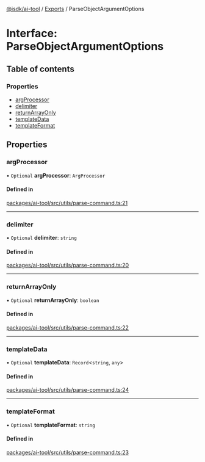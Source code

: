[@isdk/ai-tool](../README.md) / [Exports](../modules.md) / ParseObjectArgumentOptions

# Interface: ParseObjectArgumentOptions

## Table of contents

### Properties

- [argProcessor](ParseObjectArgumentOptions.md#argprocessor)
- [delimiter](ParseObjectArgumentOptions.md#delimiter)
- [returnArrayOnly](ParseObjectArgumentOptions.md#returnarrayonly)
- [templateData](ParseObjectArgumentOptions.md#templatedata)
- [templateFormat](ParseObjectArgumentOptions.md#templateformat)

## Properties

### argProcessor

• `Optional` **argProcessor**: `ArgProcessor`

#### Defined in

[packages/ai-tool/src/utils/parse-command.ts:21](https://github.com/isdk/ai-tool.js/blob/645c3145aafa05351c48068783eb3c2f206ce4c5/src/utils/parse-command.ts#L21)

___

### delimiter

• `Optional` **delimiter**: `string`

#### Defined in

[packages/ai-tool/src/utils/parse-command.ts:20](https://github.com/isdk/ai-tool.js/blob/645c3145aafa05351c48068783eb3c2f206ce4c5/src/utils/parse-command.ts#L20)

___

### returnArrayOnly

• `Optional` **returnArrayOnly**: `boolean`

#### Defined in

[packages/ai-tool/src/utils/parse-command.ts:22](https://github.com/isdk/ai-tool.js/blob/645c3145aafa05351c48068783eb3c2f206ce4c5/src/utils/parse-command.ts#L22)

___

### templateData

• `Optional` **templateData**: `Record`\<`string`, `any`\>

#### Defined in

[packages/ai-tool/src/utils/parse-command.ts:24](https://github.com/isdk/ai-tool.js/blob/645c3145aafa05351c48068783eb3c2f206ce4c5/src/utils/parse-command.ts#L24)

___

### templateFormat

• `Optional` **templateFormat**: `string`

#### Defined in

[packages/ai-tool/src/utils/parse-command.ts:23](https://github.com/isdk/ai-tool.js/blob/645c3145aafa05351c48068783eb3c2f206ce4c5/src/utils/parse-command.ts#L23)
